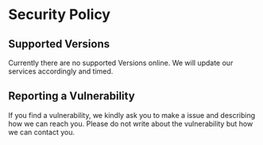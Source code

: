 # Security Policy

## Supported Versions

Currently there are no supported Versions online. We will update our services accordingly and timed.

## Reporting a Vulnerability

If you find a vulnerability, we kindly ask you to make a issue and describing how we can reach you. Please do not write about the vulnerability but how we can contact you.
